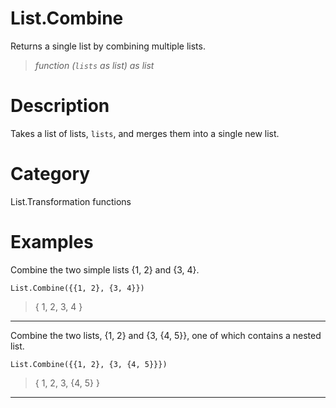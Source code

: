 # List.Combine
Returns a single list by combining multiple lists.
> _function (<code>lists</code> as list) as list_

# Description 
Takes a list of lists, <code>lists</code>, and merges them into a single new list.
# Category 
List.Transformation functions
# Examples 
Combine the two simple lists {1, 2} and {3, 4}.
```
List.Combine({{1, 2}, {3, 4}})
```
> {
    1,
    2,
    3,
    4
}
***
Combine the two lists, {1, 2} and {3, {4, 5}}, one of which contains a nested list.
```
List.Combine({{1, 2}, {3, {4, 5}}})
```
> {
    1,
    2,
    3, {4,
        5}
}
***
